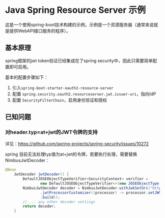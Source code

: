 # Java Spring Resource Server 示例

这是一个使用spring-boot技术构建的示例，示例是一个资源服务器（通常来说就是提供WebAPI接口服务的程序）。

## 基本原理

spring框架的jwt token验证已经集成在了spring security中，因此只需要简单配置即可启用。

基本的配置步骤如下：
1. 引入`spring-boot-starter-oauth2-resource-server`
2. 配置 `spring.security.oauth2.resourceserver.jwt.issuer-uri`，指向IdP
3. 配置 `SecurityFilterChain`，启用身份验证和授权

## 已知问题

### 对header.typ=at+jwt的JWT令牌的支持

详见：https://github.com/spring-projects/spring-security/issues/10272

spring 目前无法处理typ值为at+jwt的令牌，若要执行处理，需要替换NimbusJwtDecoder：

``` java
@Bean
    JwtDecoder jwtDecoder() {
        DefaultJOSEObjectTypeVerifier<SecurityContext> verifier =
                new DefaultJOSEObjectTypeVerifier<>(new JOSEObjectType("at+jwt"));
        NimbusJwtDecoder decoder = NimbusJwtDecoder.withJwkSetUri("https://auth.changingsoft.com/.well-known/openid-configuration/jwks")
                .jwtProcessorCustomizer((processor) -> processor.setJWSTypeVerifier(verifier))
                .build();
        // ... any other decoder settings
        return decoder;
    }
```